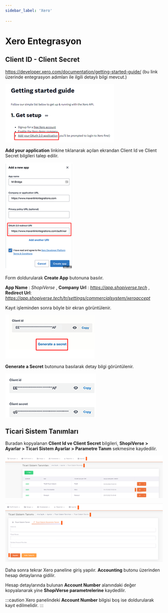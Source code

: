 ```yaml
---
sidebar_label: 'Xero'

---
```


# Xero Entegrasyon

## Client ID - Client Secret

https://developer.xero.com/documentation/getting-started-guide/  (bu link üzerinde entegrasyon adımları ile ilgili detaylı bilgi mevcut.)

![XeroGet](../commercial-system/img/XeroGet.png)

**Add your application** linkine tıklanarak açılan ekrandan Client Id ve Client Secret bilgileri talep edilir.

![XeroGetCreate](../commercial-system/img/XeroGetcreate.png)

Form doldurularak **Create App** butonuna basılır. 

**App Name** : *ShopiVerse* , **Company Url** : *https://app.shopiverse.tech*  ,  **Redirect Url**: *https://app.shopiverse.tech/tr/settings/commercialsystem/xeroaccept* 

Kayıt işleminden sonra böyle bir ekran görüntülenir.

![XeroGenerate](../commercial-system/img/XeroGenerate.png)

**Generate a Secret** butonuna basılarak detay bilgi görüntülenir.

![XeroClient](../commercial-system/img/Xeroclient.png)

## Ticari Sistem Tanımları

Buradan kopyalanan **Client Id ve Client Secret** bilgileri, **ShopiVerse > Ayarlar > Ticari Sistem Ayarlar > Parametre Tanım** sekmesine kaydedilir.

![XeroEdit](../commercial-system/img/Xeroedit.png)

![XeroEditParameter](../commercial-system/img/XeroeditParamaeter.png)

Daha sonra tekrar Xero paneline giriş yapılır. **Accounting** butonu üzerinden hesap detaylarına gidilir.

Hesap detaylarında bulunan **Account Number** alanındaki değer kopyalanarak yine **ShopiVerse parametrelerine** kaydedilir.

:::caution
Xero panelindeki **Account Number** bilgisi boş ise doldurularak kayıt edilmelidir.
:::



